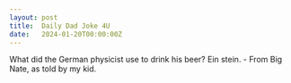 ```yaml
---
layout: post
title:  Daily Dad Joke 4U
date:   2024-01-20T00:00:00Z
---
```

What did the German physicist use to drink his beer? Ein stein. - From Big Nate, as told by my kid.
